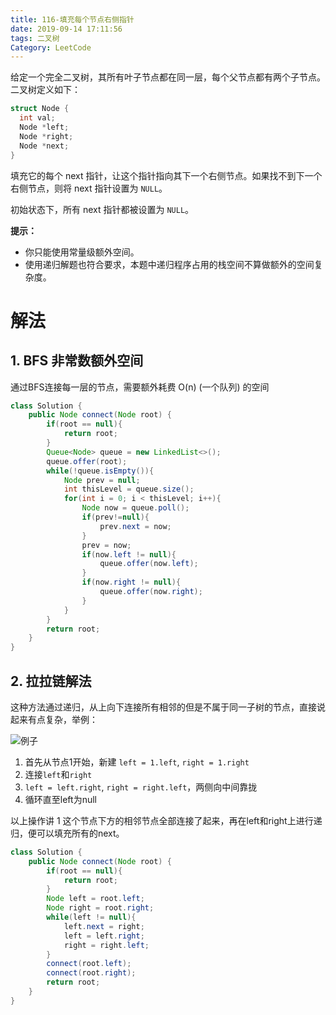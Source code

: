 ```yaml
---
title: 116-填充每个节点右侧指针
date: 2019-09-14 17:11:56
tags: 二叉树
Category: LeetCode
---
```


给定一个完全二叉树，其所有叶子节点都在同一层，每个父节点都有两个子节点。二叉树定义如下：

```c
struct Node {
  int val;
  Node *left;
  Node *right;
  Node *next;
}
```

填充它的每个 next 指针，让这个指针指向其下一个右侧节点。如果找不到下一个右侧节点，则将 next 指针设置为 `NULL`。

初始状态下，所有 next 指针都被设置为 `NULL`。

**提示：**

- 你只能使用常量级额外空间。
- 使用递归解题也符合要求，本题中递归程序占用的栈空间不算做额外的空间复杂度。

<!--more-->

# 解法

## 1. BFS 非常数额外空间

通过BFS连接每一层的节点，需要额外耗费 O(n) (一个队列) 的空间

```java
class Solution {
    public Node connect(Node root) {
        if(root == null){
            return root;
        }
        Queue<Node> queue = new LinkedList<>();
        queue.offer(root);
        while(!queue.isEmpty()){
            Node prev = null;
            int thisLevel = queue.size();
            for(int i = 0; i < thisLevel; i++){
                Node now = queue.poll();
                if(prev!=null){
                    prev.next = now;
                }
                prev = now;
                if(now.left != null){
                    queue.offer(now.left);
                }
                if(now.right != null){
                    queue.offer(now.right);
                }
            }
        }
        return root;
    }
}
```

## 2. 拉拉链解法

这种方法通过递归，从上向下连接所有相邻的但是不属于同一子树的节点，直接说起来有点复杂，举例：

![例子](../imgs/116.jpg)

1. 首先从节点1开始，新建 `left = 1.left`, `right = 1.right`
2. 连接`left`和`right`
3. `left = left.right`, `right = right.left`，两侧向中间靠拢
4. 循环直至left为null

以上操作讲 1 这个节点下方的相邻节点全部连接了起来，再在left和right上进行递归，便可以填充所有的next。

```java
class Solution {
    public Node connect(Node root) {
        if(root == null){
            return root;
        }
        Node left = root.left;
        Node right = root.right;
        while(left != null){
            left.next = right;
            left = left.right;
            right = right.left;
        }
        connect(root.left);
        connect(root.right);
        return root;
    }
}
```